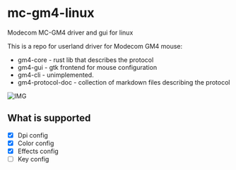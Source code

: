 # mc-gm4-linux
Modecom MC-GM4 driver and gui for linux

This is a repo for userland driver for Modecom GM4 mouse:
- gm4-core - rust lib that describes the protocol
- gm4-gui - gtk frontend for mouse configuration
- gm4-cli - unimplemented.
- gm4-protocol-doc - collection of markdown files describing the protocol

![IMG](https://i.imgur.com/El5G5qQ.png)

## What is supported
- [x] Dpi config
- [x] Color config
- [x] Effects config
- [ ] Key config